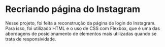 # Recriando página do Instagram
 
Nesse projeto, foi feita a reconstrução da página de login do Instagram. Para isso, foi utilizado HTML e o uso de CSS com Flexbox, que é uma das abordagens de posicionamento de elementos mais utilizadas quando se trata de responsividade.